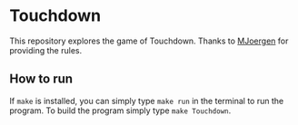 Touchdown
=========

This repository explores the game of Touchdown.
Thanks to [MJoergen](https://github.com/MJoergen) for providing the rules.

## How to run

If `make` is installed, you can simply type `make run` in the terminal to run the program.
To build the program simply type `make Touchdown`.